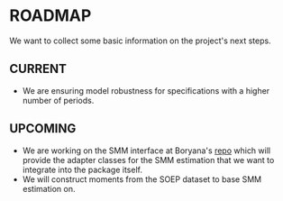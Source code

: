 # ROADMAP

We want to collect some basic information on the project's next steps.

## CURRENT

* We are ensuring model robustness for specifications with a higher number of periods.

## UPCOMING

* We are working on the SMM interface at Boryana's [repo](https://github.com/boryana-ilieva/smm_soepy) which will provide the adapter classes for the SMM estimation that we want to integrate into the package itself.
* We will construct moments from the SOEP dataset to base SMM estimation on.
